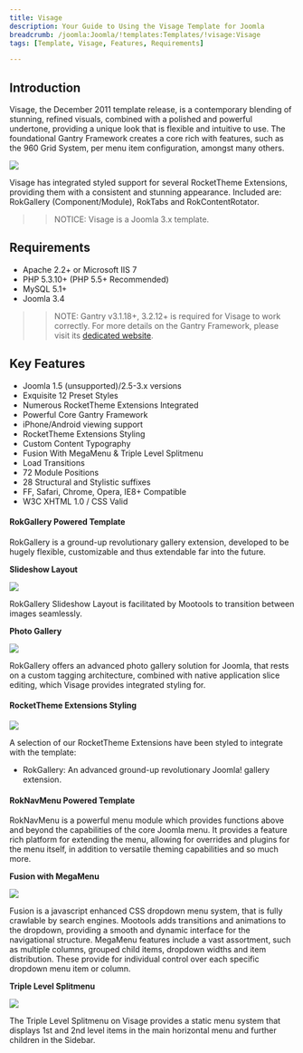 ```yaml
---
title: Visage
description: Your Guide to Using the Visage Template for Joomla
breadcrumb: /joomla:Joomla/!templates:Templates/!visage:Visage
tags: [Template, Visage, Features, Requirements]

---
```


Introduction
-----

Visage, the December 2011 template release, is a contemporary blending of stunning, refined visuals, combined with a polished and powerful undertone, providing a unique look that is flexible and intuitive to use. The foundational Gantry Framework creates a core rich with features, such as the 960 Grid System, per menu item configuration, amongst many others. 

![][theme]

Visage has integrated styled support for several RocketTheme Extensions, providing them with a consistent and stunning appearance. Included are: RokGallery (Component/Module), RokTabs and RokContentRotator.

>> NOTICE: Visage is a Joomla 3.x template.

Requirements
-----

* Apache 2.2+ or Microsoft IIS 7
* PHP 5.3.10+ (PHP 5.5+ Recommended)
* MySQL 5.1+
* Joomla 3.4

>> NOTE: Gantry v3.1.18+, 3.2.12+ is required for Visage to work correctly. For more details on the Gantry Framework, please visit its [dedicated website](http://gantry.org).

Key Features
-----

* Joomla 1.5 (unsupported)/2.5-3.x versions
* Exquisite 12 Preset Styles
* Numerous RocketTheme Extensions Integrated
* Powerful Core Gantry Framework
* iPhone/Android viewing support
* RocketTheme Extensions Styling
* Custom Content Typography
* Fusion With MegaMenu & Triple Level Splitmenu
* Load Transitions
* 72 Module Positions
* 28 Structural and Stylistic suffixes
* FF, Safari, Chrome, Opera, IE8+ Compatible
* W3C XHTML 1.0 / CSS Valid

#### RokGallery Powered Template

RokGallery is a ground-up revolutionary gallery extension, developed to be hugely flexible, customizable and thus extendable far into the future.

**Slideshow Layout**

![][slideshow]

RokGallery Slideshow Layout is facilitated by Mootools to transition between images seamlessly.

**Photo Gallery**

![][photogallery]

RokGallery offers an advanced photo gallery solution for Joomla, that rests on a custom tagging architecture, combined with native application slice editing, which Visage provides integrated styling for.

#### RocketTheme Extensions Styling

![][styling]

A selection of our RocketTheme Extensions have been styled to integrate with the template:

* RokGallery: An advanced ground-up revolutionary Joomla! gallery extension.

#### RokNavMenu Powered Template

RokNavMenu is a powerful menu module which provides functions above and beyond the capabilities of the core Joomla menu. It provides a feature rich platform for extending the menu, allowing for overrides and plugins for the menu itself, in addition to versatile theming capabilities and so much more.

**Fusion with MegaMenu**

![][fusion]

Fusion is a javascript enhanced CSS dropdown menu system, that is fully crawlable by search engines. Mootools adds transitions and animations to the dropdown, providing a smooth and dynamic interface for the navigational structure. MegaMenu features include a vast assortment, such as multiple columns, grouped child items, dropdown widths and item distribution. These provide for individual control over each specific dropdown menu item or column.

**Triple Level Splitmenu**

![][triple]

The Triple Level Splitmenu on Visage provides a static menu system that displays 1st and 2nd level items in the main horizontal menu and further children in the Sidebar.

[gantry]: http://gantry.org
[theme]: assets/visage.jpeg
[splitmenu]: assets/splitmenu.jpg
[fusion]: assets/fusion.jpg
[filezilla]: https://filezilla-project.org
[launcher]: ../../start/rocketlauncher.md
[photogallery]: assets/photogallery.jpg
[slideshow]: assets/slideshow.jpg
[triple]: assets/triple.jpg
[styling]: assets/styling.jpg
[ecwid]: http://kb.ecwid.com/w/page/15853297/Joomla#Installation
[ecwidimg]: assets/ecwid.jpg